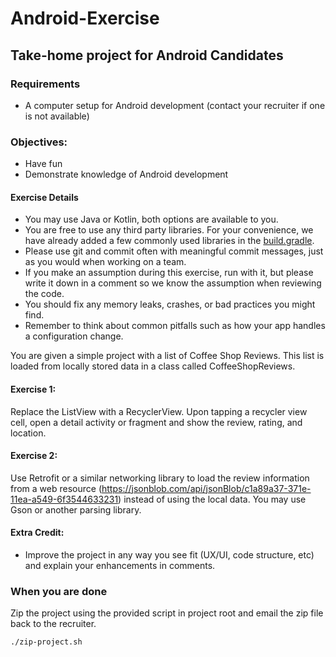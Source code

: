 # Android-Exercise
## Take-home project for Android Candidates

### Requirements
- A computer setup for Android development (contact your recruiter if one is not available)

### Objectives:
- Have fun
- Demonstrate knowledge of Android development

#### Exercise Details

- You may use Java or Kotlin, both options are available to you.
- You are free to use any third party libraries. For your convenience, we have already added a few commonly used libraries in the [build.gradle](https://code.devsnc.com/terry-schmidt/Servicenow-Android-Exercise/blob/master/app/build.gradle).
- Please use git and commit often with meaningful commit messages, just as you would when working on a team.
- If you make an assumption during this exercise, run with it, but please write it down in a comment so we know the assumption when reviewing the code.
- You should fix any memory leaks, crashes, or bad practices you might find.
- Remember to think about common pitfalls such as how your app handles a configuration change.

You are given a simple project with a list of Coffee Shop Reviews. This list is loaded from locally stored data in a class called CoffeeShopReviews.
 
#### Exercise 1:

Replace the ListView with a RecyclerView. Upon tapping a recycler view cell, open a detail activity or fragment and show the review, rating, and location.

#### Exercise 2:

Use Retrofit or a similar networking library to load the review information from a web resource (https://jsonblob.com/api/jsonBlob/c1a89a37-371e-11ea-a549-6f3544633231) instead of using the local data. You may use Gson or another parsing library.

#### Extra Credit: 
- Improve the project in any way you see fit (UX/UI, code structure, etc) and explain your enhancements in comments.

### When you are done

Zip the project using the provided script in project root and email the zip file back to the recruiter.

`./zip-project.sh`
